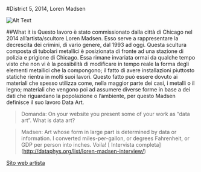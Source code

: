 #District 5, 2014, Loren Madsen

![Alt Text](http://www.sharpeproducts.com/Data/Sites/2/media/customer-images/lm-art-district-5-04_large.jpg)


##What it is
Questo lavoro è stato commissionato dalla città di Chicago nel 2014 all’artista/scultore Loren Madsen. Esso serve a rappresentare la decrescita dei crimini, di vario genere, dal 1993 ad oggi. Questa scultura composta di tubolari metallici è posizionata di fronte ad una stazione di polizia e prigione di Chicago. Essa rimane invariata ormai da qualche tempo visto che non vi è la possibilità di modificare in tempo reale la forma degli elementi metallici che la compongono; il fatto di avere installazioni piuttosto statiche rientra in molti suoi lavori. Questo fatto può essere dovuto ai materiali che spesso utilizza come, nella maggior parte dei casi, i metalli o il legno; materiali che vengono poi ad assumere diverse forme in base a dei dati che riguardano la popolazione o l’ambiente, per questo Madsen definisce il suo lavoro Data Art.

>Domanda: On your website you present some of your work as “data art”. What is data art?

>Madsen: Art whose form in large part is determined by data or information. I converted miles-per-gallon, or degrees Fahrenheit, or GDP per person into inches. Voila!
[    Intervista completa] (http://dataphys.org/list/loren-madsen-interview/)

[Sito web artista](http://www.newloren.com/lorenmadsen_2014/index.html)
